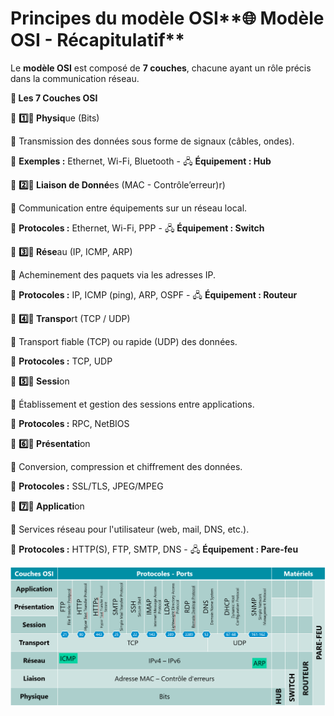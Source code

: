 # Principes du modèle OSI**🌐 Modèle OSI - Récapitulatif**

Le **modèle OSI** est composé de **7 couches**, chacune ayant un rôle précis dans la communication réseau.



**📜 Les 7 Couches OSI**

🔹 **1️⃣️⃣️ Physiq**ue (Bits)

📌 Transmission des données sous forme de signaux (câbles, ondes).

📡 **Exemples :** Ethernet, Wi-Fi, Bluetooth - 🖧 **Équipement : Hub**

🔹 **2️⃣️⃣️ Liaison de Donné**es (MAC - Contrôle’erreur)r)

📌 Communication entre équipements sur un réseau local.

📡 **Protocoles :** Ethernet, Wi-Fi, PPP - 🖧 **Équipement : Switch**

🔹 **3️⃣️⃣️ Rése**au (IP, ICMP, ARP)

📌 Acheminement des paquets via les adresses IP.

📡 **Protocoles :** IP, ICMP (ping), ARP, OSPF - 🖧 **Équipement : Routeur**

🔹 **4️⃣️⃣️ Transpo**rt (TCP / UDP)

📌 Transport fiable (TCP) ou rapide (UDP) des données.

📡 **Protocoles :** TCP, UDP

🔹 **5️⃣️⃣️ Sessi**on

📌 Établissement et gestion des sessions entre applications.

📡 **Protocoles :** RPC, NetBIOS

🔹 **6️⃣️⃣️ Présentati**on

📌 Conversion, compression et chiffrement des données.

📡 **Protocoles :** SSL/TLS, JPEG/MPEG

🔹 **7️⃣️⃣️ Applicati**on

📌 Services réseau pour l'utilisateur (web, mail, DNS, etc.).

📡 **Protocoles :** HTTP(S), FTP, SMTP, DNS - 🖧 **Équipement : Pare-feu**

![](../../../media/Cours-Bases-des-réseaux-Principes-du-modèle-OSI-image1.png)

